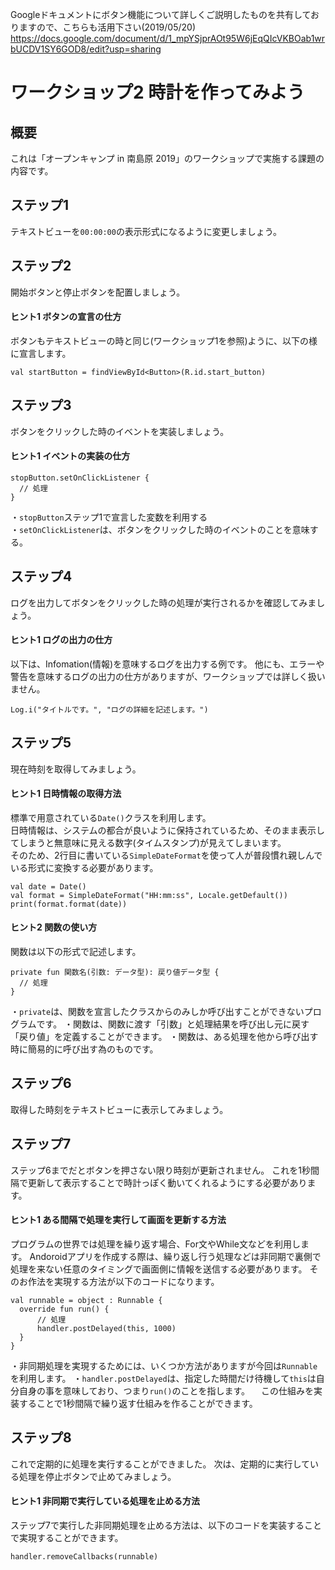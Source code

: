 Googleドキュメントにボタン機能について詳しくご説明したものを共有しておりますので、こちらも活用下さい(2019/05/20)
https://docs.google.com/document/d/1_mpYSjprAOt95W6jEqQIcVKBOab1wrbUCDV1SY6GOD8/edit?usp=sharing

# ワークショップ2 時計を作ってみよう

## 概要
これは「オープンキャンプ in 南島原 2019」のワークショップで実施する課題の内容です。

## ステップ1
テキストビューを`00:00:00`の表示形式になるように変更しましょう。

## ステップ2
開始ボタンと停止ボタンを配置しましょう。

#### ヒント1 ボタンの宣言の仕方
ボタンもテキストビューの時と同じ(ワークショップ1を参照)ように、以下の様に宣言します。

```
val startButton = findViewById<Button>(R.id.start_button)
```

## ステップ3
ボタンをクリックした時のイベントを実装しましょう。<br>

#### ヒント1 イベントの実装の仕方

```
stopButton.setOnClickListener {
  // 処理
}
```
・`stopButton`ステップ1で宣言した変数を利用する<br>
・`setOnClickListener`は、ボタンをクリックした時のイベントのことを意味する。

## ステップ4
ログを出力してボタンをクリックした時の処理が実行されるかを確認してみましょう。

#### ヒント1 ログの出力の仕方
以下は、Infomation(情報)を意味するログを出力する例です。
他にも、エラーや警告を意味するログの出力の仕方がありますが、ワークショップでは詳しく扱いません。

```
Log.i("タイトルです。", "ログの詳細を記述します。")
```

## ステップ5
現在時刻を取得してみましょう。


#### ヒント1 日時情報の取得方法
標準で用意されている`Date()`クラスを利用します。<br>
日時情報は、システムの都合が良いように保持されているため、そのまま表示してしまうと無意味に見える数字(タイムスタンプ)が見えてしまいます。<br>
そのため、2行目に書いている`SimpleDateFormat`を使って人が普段慣れ親しんでいる形式に変換する必要があります。

```
val date = Date()
val format = SimpleDateFormat("HH:mm:ss", Locale.getDefault())
print(format.format(date))
```

#### ヒント2 関数の使い方
関数は以下の形式で記述します。

```
private fun 関数名(引数: データ型): 戻り値データ型 {
  // 処理
}
```
・`private`は、関数を宣言したクラスからのみしか呼び出すことができないプログラムです。
・関数は、関数に渡す「引数」と処理結果を呼び出し元に戻す「戻り値」を定義することができます。
・関数は、ある処理を他から呼び出す時に簡易的に呼び出す為のものです。

## ステップ6
取得した時刻をテキストビューに表示してみましょう。

## ステップ7
ステップ6までだとボタンを押さない限り時刻が更新されません。
これを1秒間隔で更新して表示することで時計っぽく動いてくれるようにする必要があります。

#### ヒント1 ある間隔で処理を実行して画面を更新する方法
プログラムの世界では処理を繰り返す場合、For文やWhile文などを利用します。
Andoroidアプリを作成する際は、繰り返し行う処理などは非同期で裏側で処理を来ない任意のタイミングで画面側に情報を送信する必要があります。
そのお作法を実現する方法が以下のコードになります。

```
val runnable = object : Runnable {
  override fun run() {
      // 処理
      handler.postDelayed(this, 1000)
  }
}
```
・非同期処理を実現するためには、いくつか方法がありますが今回は`Runnable`を利用します。
・`handler.postDelayed`は、指定した時間だけ待機して`this`は自分自身の事を意味しており、つまり`run()`のことを指します。
　この仕組みを実装することで1秒間隔で繰り返す仕組みを作ることができます。


## ステップ8
これで定期的に処理を実行することができました。
次は、定期的に実行している処理を停止ボタンで止めてみましょう。

#### ヒント1 非同期で実行している処理を止める方法
ステップ7で実行した非同期処理を止める方法は、以下のコードを実装することで実現することができます。

```
handler.removeCallbacks(runnable)
```
